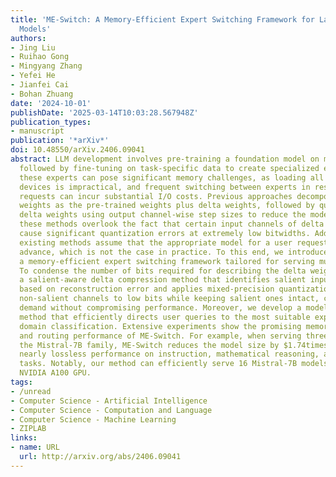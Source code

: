 ```yaml
---
title: 'ME-Switch: A Memory-Efficient Expert Switching Framework for Large Language
  Models'
authors:
- Jing Liu
- Ruihao Gong
- Mingyang Zhang
- Yefei He
- Jianfei Cai
- Bohan Zhuang
date: '2024-10-01'
publishDate: '2025-03-14T10:03:28.567948Z'
publication_types:
- manuscript
publication: '*arXiv*'
doi: 10.48550/arXiv.2406.09041
abstract: LLM development involves pre-training a foundation model on massive data,
  followed by fine-tuning on task-specific data to create specialized experts. Serving
  these experts can pose significant memory challenges, as loading all experts onto
  devices is impractical, and frequent switching between experts in response to user
  requests can incur substantial I/O costs. Previous approaches decompose the expert
  weights as the pre-trained weights plus delta weights, followed by quantizing the
  delta weights using output channel-wise step sizes to reduce the model size. However,
  these methods overlook the fact that certain input channels of delta weights can
  cause significant quantization errors at extremely low bitwidths. Additionally,
  existing methods assume that the appropriate model for a user request is known in
  advance, which is not the case in practice. To this end, we introduce ME-Switch,
  a memory-efficient expert switching framework tailored for serving multiple LLMs.
  To condense the number of bits required for describing the delta weights, we propose
  a salient-aware delta compression method that identifies salient input channels
  based on reconstruction error and applies mixed-precision quantization, reducing
  non-salient channels to low bits while keeping salient ones intact, cutting storage
  demand without compromising performance. Moreover, we develop a model-level routing
  method that efficiently directs user queries to the most suitable expert by performing
  domain classification. Extensive experiments show the promising memory efficiency
  and routing performance of ME-Switch. For example, when serving three models from
  the Mistral-7B family, ME-Switch reduces the model size by $1.74times$ and maintains
  nearly lossless performance on instruction, mathematical reasoning, and code generation
  tasks. Notably, our method can efficiently serve 16 Mistral-7B models on a single
  NVIDIA A100 GPU.
tags:
- /unread
- Computer Science - Artificial Intelligence
- Computer Science - Computation and Language
- Computer Science - Machine Learning
- ZIPLAB
links:
- name: URL
  url: http://arxiv.org/abs/2406.09041
---
```

